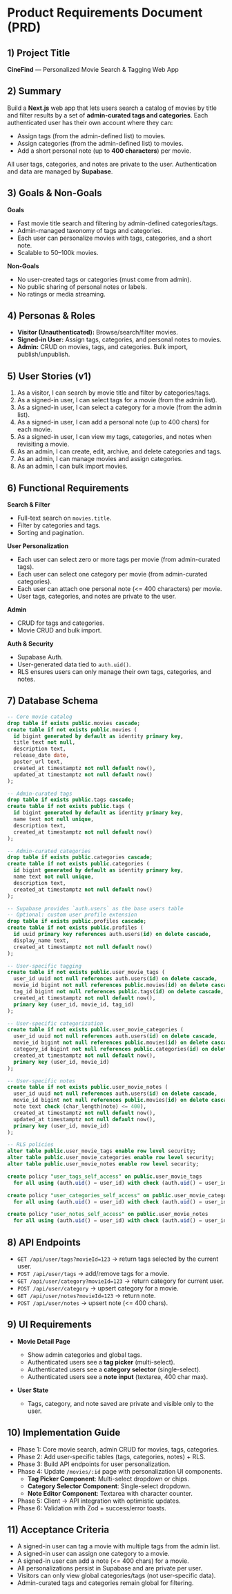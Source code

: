 # Product Requirements Document (PRD)

## 1) Project Title

**CineFind** — Personalized Movie Search & Tagging Web App

## 2) Summary

Build a **Next.js** web app that lets users search a catalog of movies by title and filter results by a set of **admin-curated tags and categories**. Each authenticated user has their own account where they can:

- Assign tags (from the admin-defined list) to movies.  
- Assign categories (from the admin-defined list) to movies.  
- Add a short personal note (up to **400 characters**) per movie.  

All user tags, categories, and notes are private to the user. Authentication and data are managed by **Supabase**.  

## 3) Goals & Non-Goals

**Goals**  
- Fast movie title search and filtering by admin-defined categories/tags.  
- Admin-managed taxonomy of tags and categories.  
- Each user can personalize movies with tags, categories, and a short note.  
- Scalable to 50–100k movies.  

**Non-Goals**  
- No user-created tags or categories (must come from admin).  
- No public sharing of personal notes or labels.  
- No ratings or media streaming.  

## 4) Personas & Roles

- **Visitor (Unauthenticated):** Browse/search/filter movies.  
- **Signed-in User:** Assign tags, categories, and personal notes to movies.  
- **Admin:** CRUD on movies, tags, and categories. Bulk import, publish/unpublish.  

## 5) User Stories (v1)

1. As a visitor, I can search by movie title and filter by categories/tags.
2. As a signed-in user, I can select tags for a movie (from the admin list).
3. As a signed-in user, I can select a category for a movie (from the admin list).
4. As a signed-in user, I can add a personal note (up to 400 chars) for each movie.
5. As a signed-in user, I can view my tags, categories, and notes when revisiting a movie.
6. As an admin, I can create, edit, archive, and delete categories and tags.
7. As an admin, I can manage movies and assign categories.
8. As an admin, I can bulk import movies.

## 6) Functional Requirements

**Search & Filter**
- Full-text search on `movies.title`.
- Filter by categories and tags.
- Sorting and pagination.

**User Personalization**
- Each user can select zero or more tags per movie (from admin-curated tags).
- Each user can select one category per movie (from admin-curated categories).
- Each user can attach one personal note (<= 400 characters) per movie.
- User tags, categories, and notes are private to the user.

**Admin**
- CRUD for tags and categories.
- Movie CRUD and bulk import.

**Auth & Security**
- Supabase Auth.
- User-generated data tied to `auth.uid()`.
- RLS ensures users can only manage their own tags, categories, and notes.

## 7) Database Schema

```sql
-- Core movie catalog
drop table if exists public.movies cascade;
create table if not exists public.movies (
  id bigint generated by default as identity primary key,
  title text not null,
  description text,
  release_date date,
  poster_url text,
  created_at timestamptz not null default now(),
  updated_at timestamptz not null default now()
);

-- Admin-curated tags
drop table if exists public.tags cascade;
create table if not exists public.tags (
  id bigint generated by default as identity primary key,
  name text not null unique,
  description text,
  created_at timestamptz not null default now()
);

-- Admin-curated categories
drop table if exists public.categories cascade;
create table if not exists public.categories (
  id bigint generated by default as identity primary key,
  name text not null unique,
  description text,
  created_at timestamptz not null default now()
);

-- Supabase provides `auth.users` as the base users table
-- Optional: custom user profile extension
drop table if exists public.profiles cascade;
create table if not exists public.profiles (
  id uuid primary key references auth.users(id) on delete cascade,
  display_name text,
  created_at timestamptz not null default now()
);

-- User-specific tagging
create table if not exists public.user_movie_tags (
  user_id uuid not null references auth.users(id) on delete cascade,
  movie_id bigint not null references public.movies(id) on delete cascade,
  tag_id bigint not null references public.tags(id) on delete cascade,
  created_at timestamptz not null default now(),
  primary key (user_id, movie_id, tag_id)
);

-- User-specific categorization
create table if not exists public.user_movie_categories (
  user_id uuid not null references auth.users(id) on delete cascade,
  movie_id bigint not null references public.movies(id) on delete cascade,
  category_id bigint not null references public.categories(id) on delete cascade,
  created_at timestamptz not null default now(),
  primary key (user_id, movie_id)
);

-- User-specific notes
create table if not exists public.user_movie_notes (
  user_id uuid not null references auth.users(id) on delete cascade,
  movie_id bigint not null references public.movies(id) on delete cascade,
  note text check (char_length(note) <= 400),
  created_at timestamptz not null default now(),
  updated_at timestamptz not null default now(),
  primary key (user_id, movie_id)
);

-- RLS policies
alter table public.user_movie_tags enable row level security;
alter table public.user_movie_categories enable row level security;
alter table public.user_movie_notes enable row level security;

create policy "user_tags_self_access" on public.user_movie_tags
  for all using (auth.uid() = user_id) with check (auth.uid() = user_id);

create policy "user_categories_self_access" on public.user_movie_categories
  for all using (auth.uid() = user_id) with check (auth.uid() = user_id);

create policy "user_notes_self_access" on public.user_movie_notes
  for all using (auth.uid() = user_id) with check (auth.uid() = user_id);
```

## 8) API Endpoints

- `GET /api/user/tags?movieId=123` → return tags selected by the current user.
- `POST /api/user/tags` → add/remove tags for a movie.
- `GET /api/user/category?movieId=123` → return category for current user.
- `POST /api/user/category` → upsert category for a movie.
- `GET /api/user/notes?movieId=123` → return note.
- `POST /api/user/notes` → upsert note (<= 400 chars).

## 9) UI Requirements

- **Movie Detail Page**
  - Show admin categories and global tags.
  - Authenticated users see a **tag picker** (multi-select).
  - Authenticated users see a **category selector** (single-select).
  - Authenticated users see a **note input** (textarea, 400 char max).

- **User State**
  - Tags, category, and note saved are private and visible only to the user.

## 10) Implementation Guide

- Phase 1: Core movie search, admin CRUD for movies, tags, categories.
- Phase 2: Add user-specific tables (tags, categories, notes) + RLS.
- Phase 3: Build API endpoints for user personalization.
- Phase 4: Update `/movies/:id` page with personalization UI components.
  - **Tag Picker Component**: Multi-select dropdown or chips.
  - **Category Selector Component**: Single-select dropdown.
  - **Note Editor Component**: Textarea with character counter.
- Phase 5: Client → API integration with optimistic updates.
- Phase 6: Validation with Zod + success/error toasts.

## 11) Acceptance Criteria

- A signed-in user can tag a movie with multiple tags from the admin list.
- A signed-in user can assign one category to a movie.
- A signed-in user can add a note (<= 400 chars) for a movie.
- All personalizations persist in Supabase and are private per user.
- Visitors can only view global categories/tags (not user-specific data).
- Admin-curated tags and categories remain global for filtering.
